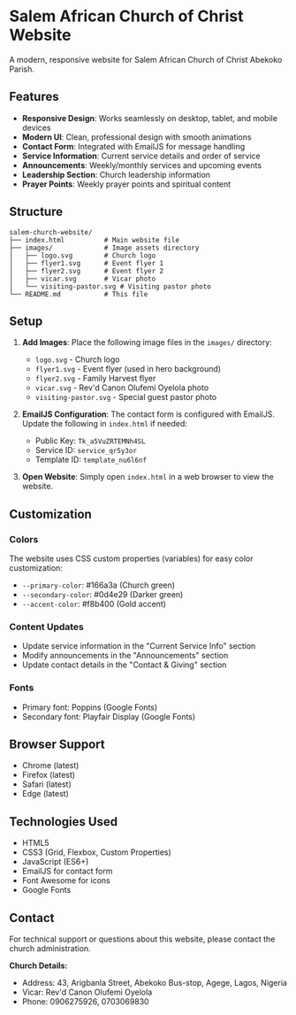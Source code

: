 # Salem African Church of Christ Website

A modern, responsive website for Salem African Church of Christ Abekoko Parish.

## Features

- **Responsive Design**: Works seamlessly on desktop, tablet, and mobile devices
- **Modern UI**: Clean, professional design with smooth animations
- **Contact Form**: Integrated with EmailJS for message handling
- **Service Information**: Current service details and order of service
- **Announcements**: Weekly/monthly services and upcoming events
- **Leadership Section**: Church leadership information
- **Prayer Points**: Weekly prayer points and spiritual content

## Structure

```
salem-church-website/
├── index.html          # Main website file
├── images/             # Image assets directory
│   ├── logo.svg        # Church logo
│   ├── flyer1.svg      # Event flyer 1
│   ├── flyer2.svg      # Event flyer 2
│   ├── vicar.svg       # Vicar photo
│   └── visiting-pastor.svg # Visiting pastor photo
└── README.md           # This file
```

## Setup

1. **Add Images**: Place the following image files in the `images/` directory:
   - `logo.svg` - Church logo
   - `flyer1.svg` - Event flyer (used in hero background)
   - `flyer2.svg` - Family Harvest flyer
   - `vicar.svg` - Rev'd Canon Olufemi Oyelola photo
   - `visiting-pastor.svg` - Special guest pastor photo

2. **EmailJS Configuration**: The contact form is configured with EmailJS. Update the following in `index.html` if needed:
   - Public Key: `Tk_a5VuZRTEMNh4SL`
   - Service ID: `service_qr5y3or`
   - Template ID: `template_nu6l6nf`

3. **Open Website**: Simply open `index.html` in a web browser to view the website.

## Customization

### Colors
The website uses CSS custom properties (variables) for easy color customization:
- `--primary-color`: #166a3a (Church green)
- `--secondary-color`: #0d4e29 (Darker green)
- `--accent-color`: #f8b400 (Gold accent)

### Content Updates
- Update service information in the "Current Service Info" section
- Modify announcements in the "Announcements" section
- Update contact details in the "Contact & Giving" section

### Fonts
- Primary font: Poppins (Google Fonts)
- Secondary font: Playfair Display (Google Fonts)

## Browser Support

- Chrome (latest)
- Firefox (latest)
- Safari (latest)
- Edge (latest)

## Technologies Used

- HTML5
- CSS3 (Grid, Flexbox, Custom Properties)
- JavaScript (ES6+)
- EmailJS for contact form
- Font Awesome for icons
- Google Fonts

## Contact

For technical support or questions about this website, please contact the church administration.

**Church Details:**
- Address: 43, Arigbanla Street, Abekoko Bus-stop, Agege, Lagos, Nigeria
- Vicar: Rev'd Canon Olufemi Oyelola
- Phone: 0906275926, 0703069830